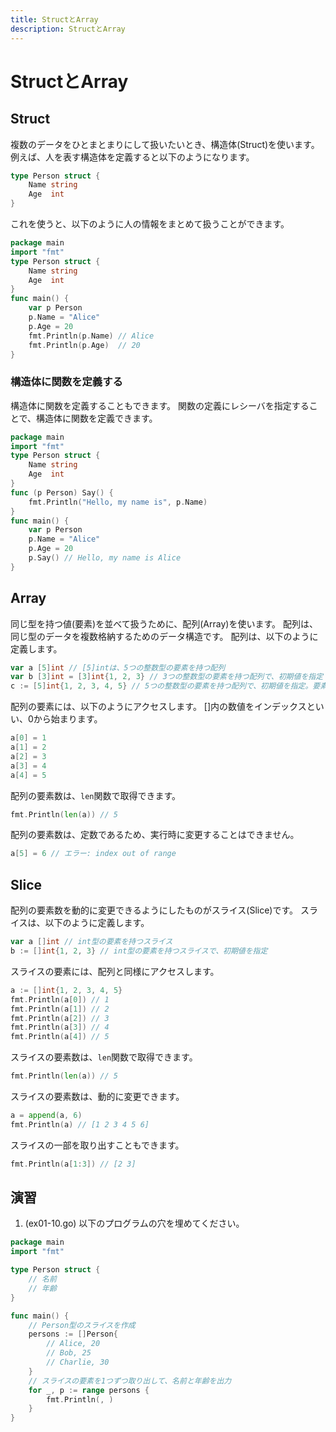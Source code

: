 ```yaml
---
title: StructとArray
description: StructとArray
---
```


# StructとArray

## Struct
複数のデータをひとまとまりにして扱いたいとき、構造体(Struct)を使います。
例えば、人を表す構造体を定義すると以下のようになります。
```go
type Person struct {
    Name string
    Age  int
}
```
これを使うと、以下のように人の情報をまとめて扱うことができます。
```go
package main
import "fmt"
type Person struct {
    Name string
    Age  int
}
func main() {
    var p Person
    p.Name = "Alice"
    p.Age = 20
    fmt.Println(p.Name) // Alice
    fmt.Println(p.Age)  // 20
}
```
### 構造体に関数を定義する
構造体に関数を定義することもできます。
関数の定義にレシーバを指定することで、構造体に関数を定義できます。
```go
package main
import "fmt"
type Person struct {
    Name string
    Age  int
}
func (p Person) Say() {
    fmt.Println("Hello, my name is", p.Name)
}
func main() {
    var p Person
    p.Name = "Alice"
    p.Age = 20
    p.Say() // Hello, my name is Alice
}
```

## Array
同じ型を持つ値(要素)を並べて扱うために、配列(Array)を使います。
配列は、同じ型のデータを複数格納するためのデータ構造です。
配列は、以下のように定義します。
```go
var a [5]int // [5]intは、5つの整数型の要素を持つ配列
var b [3]int = [3]int{1, 2, 3} // 3つの整数型の要素を持つ配列で、初期値を指定
c := [5]int{1, 2, 3, 4, 5} // 5つの整数型の要素を持つ配列で、初期値を指定。要素数を省略
```
配列の要素には、以下のようにアクセスします。
[]内の数値をインデックスといい、0から始まります。
```go
a[0] = 1
a[1] = 2
a[2] = 3
a[3] = 4
a[4] = 5
```
配列の要素数は、`len`関数で取得できます。
```go
fmt.Println(len(a)) // 5
```
配列の要素数は、定数であるため、実行時に変更することはできません。
```go
a[5] = 6 // エラー: index out of range
```

## Slice
配列の要素数を動的に変更できるようにしたものがスライス(Slice)です。
スライスは、以下のように定義します。
```go
var a []int // int型の要素を持つスライス
b := []int{1, 2, 3} // int型の要素を持つスライスで、初期値を指定
```
スライスの要素には、配列と同様にアクセスします。
```go
a := []int{1, 2, 3, 4, 5}
fmt.Println(a[0]) // 1
fmt.Println(a[1]) // 2
fmt.Println(a[2]) // 3
fmt.Println(a[3]) // 4
fmt.Println(a[4]) // 5
```
スライスの要素数は、`len`関数で取得できます。
```go
fmt.Println(len(a)) // 5
```
スライスの要素数は、動的に変更できます。
```go
a = append(a, 6)
fmt.Println(a) // [1 2 3 4 5 6]
```
スライスの一部を取り出すこともできます。
```go
fmt.Println(a[1:3]) // [2 3]
```

## 演習

1. (ex01-10.go) 以下のプログラムの穴を埋めてください。
```Go
package main
import "fmt"

type Person struct {
    // 名前
    // 年齢
}

func main() {
    // Person型のスライスを作成
    persons := []Person{
        // Alice, 20
        // Bob, 25
        // Charlie, 30
    }
    // スライスの要素を1つずつ取り出して、名前と年齢を出力
    for _, p := range persons {
        fmt.Println(, )
    }
}
```


